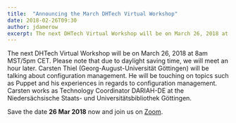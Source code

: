 ```yaml
---
title:  "Announcing the March DHTech Virtual Workshop"
date: 2018-02-26T09:30
author: jdamerow
excerpt: The next DHTech Virtual Workshop will be on March 26, 2018 at 8am MST/5pm CET. Carsten Thiel (Georg-August-Universität Göttingen) will be talking about configuration management.
---
```


The next DHTech Virtual Workshop will be on March 26, 2018 at 8am MST/5pm CET. Please note that due to daylight saving time, we will meet an hour later. Carsten Thiel (Georg-August-Universität Göttingen) will be talking about configuration management. He will be touching on topics such as Puppet and his experiences in regards to configuration management. Carsten works as Technology Coordinator DARIAH-DE at the Niedersächsische Staats- und Universitätsbibliothek Göttingen.

Save the date **26 Mar 2018** now and join us on [Zoom](https://zoom.us/j/755179791).
